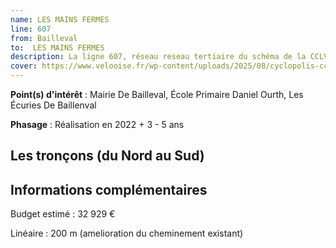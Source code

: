```yaml
---
name: LES MAINS FERMES
line: 607
from: Bailleval
to:  LES MAINS FERMES 
description: La ligne 607, réseau reseau tertiaire du schéma de la CCLVD (tronçon 7 et 8) concerne Bailleval - LES MAINS FERMES
cover: https://www.velooise.fr/wp-content/uploads/2025/08/cyclopolis-cclvd-7.jpg
---
```


**Point(s) d'intérêt** : Mairie De Bailleval, École Primaire Daniel Ourth, Les Écuries De Baillenval

**Phasage** : Réalisation en 2022 + 3 - 5 ans

## Les tronçons (du Nord au Sud)

## Informations complémentaires


Budget estimé :  32 929 € 

Linéaire : 200 m (amelioration du cheminement existant)

